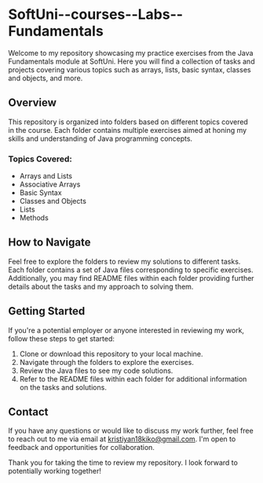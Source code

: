 # SoftUni--courses--Labs--Fundamentals

Welcome to my repository showcasing my practice exercises from the Java Fundamentals module at SoftUni. Here you will find a collection of tasks and projects covering various topics such as arrays, lists, basic syntax, classes and objects, and more.

## Overview

This repository is organized into folders based on different topics covered in the course. Each folder contains multiple exercises aimed at honing my skills and understanding of Java programming concepts.

### Topics Covered:

- Arrays and Lists
- Associative Arrays
- Basic Syntax
- Classes and Objects
- Lists
- Methods

## How to Navigate

Feel free to explore the folders to review my solutions to different tasks. Each folder contains a set of Java files corresponding to specific exercises. Additionally, you may find README files within each folder providing further details about the tasks and my approach to solving them.

## Getting Started

If you're a potential employer or anyone interested in reviewing my work, follow these steps to get started:

1. Clone or download this repository to your local machine.
2. Navigate through the folders to explore the exercises.
3. Review the Java files to see my code solutions.
4. Refer to the README files within each folder for additional information on the tasks and solutions.

## Contact

If you have any questions or would like to discuss my work further, feel free to reach out to me via email at [kristiyan18kiko@gmail.com](mailto:kristiyan18kiko@gmail.com). I'm open to feedback and opportunities for collaboration.

Thank you for taking the time to review my repository. I look forward to potentially working together!
